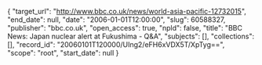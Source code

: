 {
  "target_url": "http://www.bbc.co.uk/news/world-asia-pacific-12732015", 
  "end_date": null, 
  "date": "2006-01-01T12:00:00", 
  "slug": 60588327, 
  "publisher": "bbc.co.uk", 
  "open_access": true, 
  "npld": false, 
  "title": "BBC News: Japan nuclear alert at Fukushima - Q&A", 
  "subjects": [], 
  "collections": [], 
  "record_id": "20060101T120000/UIng2/eFH6xVDX5T/XpTyg==", 
  "scope": "root", 
  "start_date": null
}

